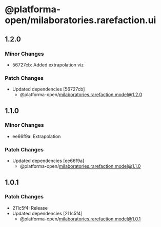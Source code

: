 # @platforma-open/milaboratories.rarefaction.ui

## 1.2.0

### Minor Changes

- 56727cb: Added extrapolation viz

### Patch Changes

- Updated dependencies [56727cb]
  - @platforma-open/milaboratories.rarefaction.model@1.2.0

## 1.1.0

### Minor Changes

- ee66f9a: Extrapolation

### Patch Changes

- Updated dependencies [ee66f9a]
  - @platforma-open/milaboratories.rarefaction.model@1.1.0

## 1.0.1

### Patch Changes

- 211c5f4: Release
- Updated dependencies [211c5f4]
  - @platforma-open/milaboratories.rarefaction.model@1.0.1

